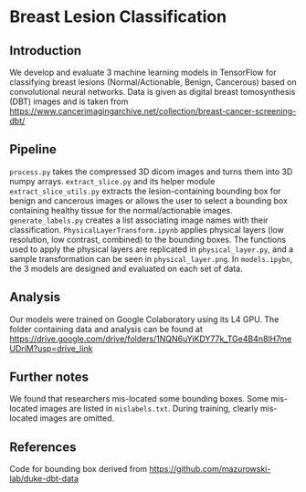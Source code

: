 # Breast Lesion Classification

## Introduction
We develop and evaluate 3 machine learning models in TensorFlow for classifying breast lesions (Normal/Actionable, Benign, Cancerous) based on convolutional neural networks. Data is given as digital breast tomosynthesis (DBT) images and is taken from https://www.cancerimagingarchive.net/collection/breast-cancer-screening-dbt/

## Pipeline
```process.py``` takes the compressed 3D dicom images and turns them into 3D numpy arrays. ```extract_slice.py``` and its helper module ```extract_slice_utils.py``` extracts the lesion-containing bounding box for benign and cancerous images or allows the user to select a bounding box containing healthy tissue for the normal/actionable images. ```generate_labels.py``` creates a list associating image names with their classification. ```PhysicalLayerTransform.ipynb``` applies physical layers (low resolution, low contrast, combined) to the bounding boxes. The functions used to apply the physical layers are replicated in ```physical_layer.py```, and a sample transformation can be seen in ```physical_layer.png```. In ```models.ipybn```, the 3 models are designed and evaluated on each set of data. 

## Analysis
Our models were trained on Google Colaboratory using its L4 GPU. The folder containing data and analysis can be found at https://drive.google.com/drive/folders/1NQN6uYiKDY77k_TGe4B4n8lH7meUDriM?usp=drive_link

## Further notes
We found that researchers mis-located some bounding boxes. Some mis-located images are listed in ```mislabels.txt```. During training, clearly mis-located images are omitted.

## References
Code for bounding box derived from https://github.com/mazurowski-lab/duke-dbt-data
